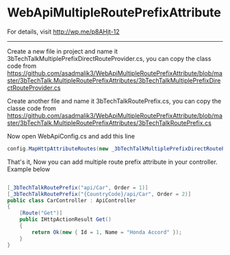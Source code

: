 # WebApiMultipleRoutePrefixAttribute
For details, visit http://wp.me/p8AHjt-12

------

Create a new file in project and name it 3bTechTalkMultiplePrefixDirectRouteProvider.cs, you can copy the class code from https://github.com/asadmalik3/WebApiMultipleRoutePrefixAttribute/blob/master/3bTechTalk.MultipleRoutePrefixAttributes/3bTechTalkMultiplePrefixDirectRouteProvider.cs

Create another file and name it 3bTechTalkRoutePrefix.cs, you can copy the classe code from 
https://github.com/asadmalik3/WebApiMultipleRoutePrefixAttribute/blob/master/3bTechTalk.MultipleRoutePrefixAttributes/3bTechTalkRoutePrefix.cs

Now open WebApiConfig.cs and add this line 

``` C#
config.MapHttpAttributeRoutes(new _3bTechTalkMultiplePrefixDirectRouteProvider());
```

That's it, Now you can add multiple route prefix attribute in your controller. Example below

``` C#

[_3bTechTalkRoutePrefix("api/Car", Order = 1)]
[_3bTechTalkRoutePrefix("{CountryCode}/api/Car", Order = 2)]
public class CarController : ApiController
{
    [Route("Get")]
    public IHttpActionResult Get()
    {
        return Ok(new { Id = 1, Name = "Honda Accord" });
    }
}

```
